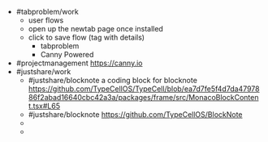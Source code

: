 - #tabproblem/work
	- user flows
	- open up the newtab page once installed
	- click to save flow (tag with details)
		- tabproblem
		- Canny Powered
- #projectmanagement https://canny.io
- #justshare/work
	- #justshare/blocknote a coding block for blocknote https://github.com/TypeCellOS/TypeCell/blob/ea7d7fe5f4d7da4797886f2abad16640cbc42a3a/packages/frame/src/MonacoBlockContent.tsx#L65
	- #justshare/blocknote https://github.com/TypeCellOS/BlockNote
	-
	-